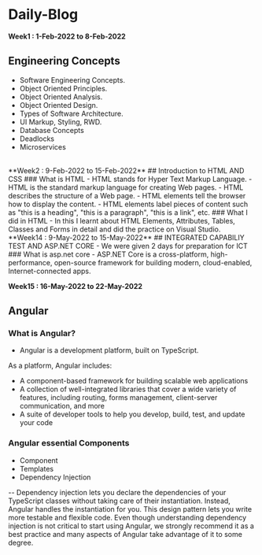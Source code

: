 # Daily-Blog
<!----------------------------------------------------------------------------------------------------------------------------->
**Week1 : 1-Feb-2022 to 8-Feb-2022** 
##  Engineering Concepts

- Software Engineering Concepts.
- Object Oriented Principles.
- Object Oriented Analysis.
- Object Oriented Design.
- Types of Software Architecture.
- UI Markup, Styling, RWD.
- Database Concepts
- Deadlocks
- Microservices
<br>
<!----------------------------------------------------------------------------------------------------------------------------->
**Week2 : 9-Feb-2022 to 15-Feb-2022** 
## Introduction to HTML AND CSS
### What is HTML
- HTML stands for Hyper Text Markup Language.
- HTML is the standard markup language for creating Web pages.
- HTML describes the structure of a Web page.
- HTML elements tell the browser how to display the content.
- HTML elements label pieces of content such as "this is a heading", "this is a paragraph", "this is a link", etc.
### What I did in HTML
- In this I learnt about HTML Elements, Attributes, Tables, Classes and Forms in detail and did the practice on Visual Studio.
<br>
<!----------------------------------------------------------------------------------------------------------------------------->
**Week14 : 9-May-2022 to 15-May-2022** 
##  INTEGRATED CAPABILIY TEST AND ASP.NET CORE
- We were given 2 days for preparation for ICT 
### What is asp.net core
- ASP.NET Core is a cross-platform, high-performance, open-source framework for building modern, cloud-enabled, Internet-connected apps.

<br>


<!----------------------------------------------------------------------------------------------------------------------------->
**Week15 : 16-May-2022 to 22-May-2022** 

## Angular
### What is Angular?
-  Angular is a development platform, built on TypeScript.

As a platform, Angular includes:

-  A component-based framework for building scalable web applications
-  A collection of well-integrated libraries that cover a wide variety of features, including routing, forms management, client-server communication, and more
-  A suite of developer tools to help you develop, build, test, and update your code

### Angular essential Components

- Component
- Templates
- Dependency Injection

-- Dependency injection lets you declare the dependencies of your TypeScript classes without taking care of their instantiation. Instead, Angular handles the instantiation for you. This design pattern lets you write more testable and flexible code. Even though understanding dependency injection is not critical to start using Angular, we strongly recommend it as a best practice and many aspects of Angular take advantage of it to some degree.
























